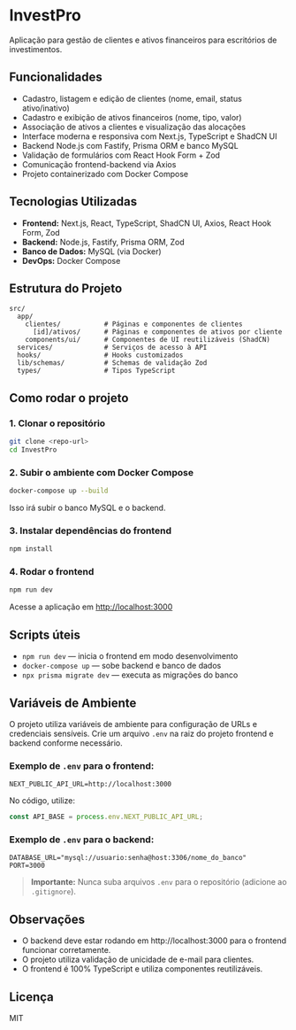 # InvestPro

Aplicação para gestão de clientes e ativos financeiros para escritórios de investimentos.

## Funcionalidades

- Cadastro, listagem e edição de clientes (nome, email, status ativo/inativo)
- Cadastro e exibição de ativos financeiros (nome, tipo, valor)
- Associação de ativos a clientes e visualização das alocações
- Interface moderna e responsiva com Next.js, TypeScript e ShadCN UI
- Backend Node.js com Fastify, Prisma ORM e banco MySQL
- Validação de formulários com React Hook Form + Zod
- Comunicação frontend-backend via Axios
- Projeto containerizado com Docker Compose

## Tecnologias Utilizadas

- **Frontend:** Next.js, React, TypeScript, ShadCN UI, Axios, React Hook Form, Zod
- **Backend:** Node.js, Fastify, Prisma ORM, Zod
- **Banco de Dados:** MySQL (via Docker)
- **DevOps:** Docker Compose

## Estrutura do Projeto

```
src/
  app/
    clientes/           # Páginas e componentes de clientes
      [id]/ativos/      # Páginas e componentes de ativos por cliente
    components/ui/      # Componentes de UI reutilizáveis (ShadCN)
  services/             # Serviços de acesso à API
  hooks/                # Hooks customizados
  lib/schemas/          # Schemas de validação Zod
  types/                # Tipos TypeScript
```

## Como rodar o projeto

### 1. Clonar o repositório

```sh
git clone <repo-url>
cd InvestPro
```

### 2. Subir o ambiente com Docker Compose

```sh
docker-compose up --build
```

Isso irá subir o banco MySQL e o backend.

### 3. Instalar dependências do frontend

```sh
npm install
```

### 4. Rodar o frontend

```sh
npm run dev
```

Acesse a aplicação em [http://localhost:3000](http://localhost:3000)

## Scripts úteis

- `npm run dev` — inicia o frontend em modo desenvolvimento
- `docker-compose up` — sobe backend e banco de dados
- `npx prisma migrate dev` — executa as migrações do banco

## Variáveis de Ambiente

O projeto utiliza variáveis de ambiente para configuração de URLs e credenciais sensíveis. Crie um arquivo `.env` na raiz do projeto frontend e backend conforme necessário.

### Exemplo de `.env` para o frontend:

```
NEXT_PUBLIC_API_URL=http://localhost:3000
```

No código, utilize:

```ts
const API_BASE = process.env.NEXT_PUBLIC_API_URL;
```

### Exemplo de `.env` para o backend:

```
DATABASE_URL="mysql://usuario:senha@host:3306/nome_do_banco"
PORT=3000
```

> **Importante:** Nunca suba arquivos `.env` para o repositório (adicione ao `.gitignore`).

## Observações

- O backend deve estar rodando em http://localhost:3000 para o frontend funcionar corretamente.
- O projeto utiliza validação de unicidade de e-mail para clientes.
- O frontend é 100% TypeScript e utiliza componentes reutilizáveis.

## Licença

MIT
